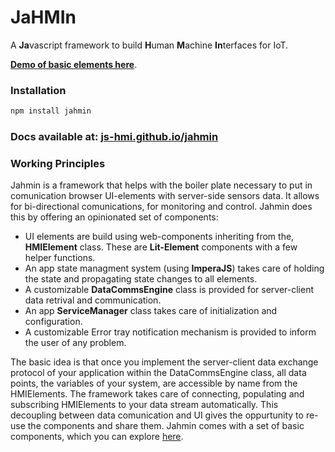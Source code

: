 # JaHMIn
A **Ja**vascript framework to build **H**uman **M**achine **In**terfaces for IoT.

**[Demo of basic elements here](https://js-hmi.github.io/jmn-basic-elements/demo)**.

### Installation 

```js
npm install jahmin
```

### Docs available at: [js-hmi.github.io/jahmin](https://js-hmi.github.io/jahmin/index.html)


### Working Principles

Jahmin is a framework that helps with the boiler plate necessary to put in comunication browser UI-elements 
with server-side sensors data. It allows for bi-directional comunications, for monitoring and control.
Jahmin does this by offering an opinionated set of components:

- UI elements are build using web-components inheriting from the, **HMIElement** class. These are **Lit-Element** components
with a few helper functions. 
- An app state managment system (using **ImperaJS**) takes care of holding the state and propagating state changes to all elements.
- A customizable **DataCommsEngine** class is provided for server-client data retrival and communication. 
- An app **ServiceManager** class takes care of initialization and configuration.
- A customizable Error tray notification mechanism is provided to inform the user of any problem.

The basic idea is that once you implement the server-client data exchange protocol of your application within the DataCommsEngine class,
all data points, the variables of your system, are accessible by name from the HMIElements. The framework takes care of connecting, 
populating and subscribing HMIElements to your data stream automatically. This decoupling between data comunication and UI 
gives the oppurtunity to re-use the components and share them. 
Jahmin comes with a set of basic components, which you can explore [here](https://js-hmi.github.io/jmn-basic-elements/demo).
